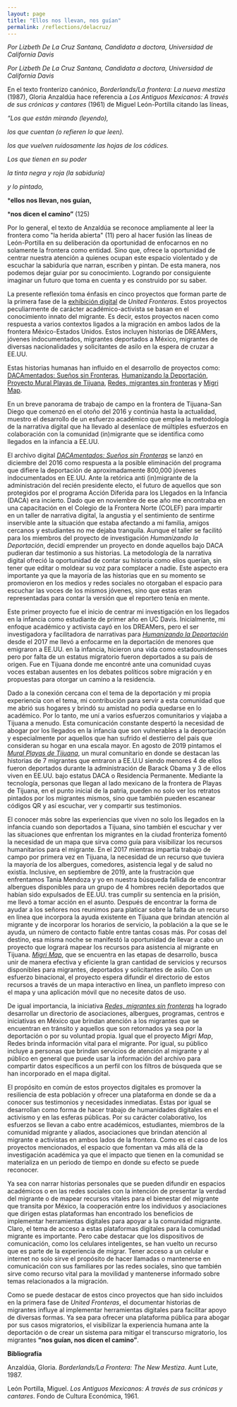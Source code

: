 ```yaml
---
layout: page
title: "Ellos nos llevan, nos guían"
permalink: /reflections/delacruz/
---
```


*Por Lizbeth De La Cruz Santana, Candidata a doctora, Universidad de California Davis*


*Por Lizbeth De La Cruz Santana, Candidata a doctora, Universidad de California Davis*


En el texto fronterizo canónico, *Borderlands/La frontera: La nueva mestiza* (1987), Gloria Anzaldúa hace referencia a *Los Antiguos Mexicanos: A través de sus crónicas y cantares* (1961) de Miguel León-Portilla citando las líneas,
 
*“Los que están mirando (leyendo),*

*los que cuentan (o refieren lo que leen).*

*los que vuelven ruidosamente las hojas de los códices.*

*Los que tienen en su poder*

*la tinta negra y roja (la sabiduría)*

*y lo pintado,*

***ellos nos llevan, nos guían,**

***nos dicen el camino”** (125)

Por lo general, el texto de Anzaldúa se reconoce ampliamente al leer la frontera como "la herida abierta" (11) pero al hacer fusión las líneas de León-Portilla en su deliberación da oportunidad de enfocarnos en no solamente la frontera como entidad. Sino que, ofrece la oportunidad de centrar nuestra atención a quienes ocupan este espacio violentado y de escuchar la sabiduría que narran, escriben y pintan. De esta manera, nos podemos dejar guiar por su conocimiento. Logrando por consiguiente imaginar un futuro que toma en cuenta y es construido por su saber.  
 
La presente reflexión toma énfasis en cinco proyectos que forman parte de la primera fase de la [exhibición digital](https://unitedfronteras.github.io/ufexhibicion_mexeua/) de *United Fronteras*. Estos proyectos peculiarmente de carácter académico-activista se basan en el conocimiento innato del migrante. Es decir, estos proyectos nacen como respuesta a varios contextos ligados a la migración en ambos lados de la frontera México-Estados Unidos. Estos incluyen historias de DREAMers, jóvenes indocumentados, migrantes deportados a México, migrantes de diversas nacionalidades y solicitantes de asilo en la espera de cruzar a EE.UU. 
 
Estas historias humanas han influido en el desarrollo de proyectos como: [DACAmentados: Sueños sin Fronteras](https://unitedfronteras.github.io/ufexhibicion_mexeua/united/obj030/), [Humanizando la Deportación](https://unitedfronteras.github.io/ufexhibicion_mexeua/united/obj059/), [Proyecto Mural Playas de Tijuana](https://unitedfronteras.github.io/ufexhibicion_mexeua/united/obj089/), [Redes, migrantes sin fronteras](https://unitedfronteras.github.io/ufexhibicion_mexeua/united/obj095/) y [Migri Map](https://unitedfronteras.github.io/ufexhibicion_mexeua/united/obj078/).  
 
En un breve panorama de trabajo de campo en la frontera de Tijuana-San Diego que comenzó en el otoño del 2016 y continúa hasta la actualidad, muestro el desarrollo de un esfuerzo académico que emplea la metodología de la narrativa digital que ha llevado al desenlace de múltiples esfuerzos en colaboración con la comunidad (in)migrante que se identifica como llegados en la infancia a EE.UU. 
 
El archivo digital [*DACAmentados: Sueños sin Fronteras*](https://lizbethdelacruzsantana.com/dacamented-archive) se lanzó en diciembre del 2016 como respuesta a la posible eliminación del programa que difiere la deportación de aproximadamente 800,000 jóvenes indocumentados en EE.UU. Ante la retórica anti (in)migrante de la administración del recién presidente electo, el futuro de aquellos que son protegidos por el programa Acción Diferida para los Llegados en la Infancia (DACA) era incierto. Dado que en noviembre de ese año me encontraba en una capacitación en el Colegio de la Frontera Norte (COLEF) para impartir en un taller de narrativa digital, la angustia y el sentimiento de sentirme inservible ante la situación que estaba afectando a mi familia, amigos cercanos y estudiantes no me dejaba tranquila. Aunque el taller se facilitó para los miembros del proyecto de investigación *Humanizando la Deportación*, decidí emprender un proyecto en donde aquellos bajo DACA pudieran dar testimonio a sus historias. La metodología de la narrativa digital ofreció la oportunidad de contar su historia como ellos querían, sin tener que editar o moldear su voz para complacer a nadie. Este aspecto era importante ya que la mayoría de las historias que en su momento se promovieron en los medios y redes sociales no otorgaban el espacio para escuchar las voces de los mismos jóvenes, sino que estas eran representadas para contar la versión que el reportero tenía en mente. 
 
Este primer proyecto fue el inicio de centrar mi investigación en los llegados en la infancia como estudiante de primer año en UC Davis. Inicialmente, mi enfoque académico y activista cayó en los DREAMers, pero el ser investigadora y facilitadora de narrativas para [*Humanizando la Deportación*](http://humanizandoladeportacion.ucdavis.edu/es/) desde el 2017 me llevó a enfocarme en la deportación de menores que emigraron a EE.UU. en la infancia, hicieron una vida como estadounidenses pero por falta de un estatus migratorio fueron deportados a su país de origen. Fue en Tijuana donde me encontré ante una comunidad cuyas voces estaban ausentes en los debates políticos sobre migración y en propuestas para otorgar un camino a la residencia. 
 
Dado a la conexión cercana con el tema de la deportación y mi propia experiencia con el tema, mi contribución para servir a esta comunidad que me abrió sus hogares y brindó su amistad no podía quedarse en lo académico. Por lo tanto, me uní a varios esfuerzos comunitarios y viajaba a Tijuana a menudo. Esta comunicación constante despertó la necesidad de abogar por los llegados en la infancia que son vulnerables a la deportación y especialmente por aquellos que han sufrido el destierro del país que consideran su hogar en una escala mayor. En agosto de 2019 pintamos el [*Mural Playas de Tijuana*](https://lizbethdelacruzsantana.com/mural-project), un mural comunitario en donde se destacan las historias de 7 migrantes que entraron a EE.U.U siendo menores 4 de ellos fueron deportados durante la administración de Barack Obama y 3 de ellos viven en EE.UU. bajo estatus DACA o Residencia Permanente. Mediante la tecnología, personas que llegan al lado mexicano de la frontera de Playas de Tijuana, en el punto inicial de la patria, pueden no solo ver los retratos pintados por los migrantes mismos, sino que también pueden escanear códigos QR y así escuchar, ver y compartir sus testimonios.
 
El conocer más sobre las experiencias que viven no solo los llegados en la infancia cuando son deportados a Tijuana, sino también el escuchar y ver las situaciones que enfrentan los migrantes en la ciudad fronteriza fomentó la necesidad de un mapa que sirva como guía para visibilizar los recursos humanitarios para el migrante. En el 2017 mientras impartía trabajo de campo por primera vez en Tijuana, la necesidad de un recurso que tuviera la mayoría de los albergues, comedores, asistencia legal y de salud no existía. Inclusive, en septiembre de 2019, ante la frustración que enfrentamos Tania Mendoza y yo en nuestra búsqueda fallida de encontrar albergues disponibles para un grupo de 4 hombres recién deportados que habían sido expulsados de EE.UU. tras cumplir su sentencia en la prisión, me llevó a tomar acción en el asunto. Después de encontrar la forma de ayudar a los señores nos reunimos para platicar sobre la falta de un recurso en línea que incorpora la ayuda existente en Tijuana que brindan atención al migrante y de incorporar los horarios de servicio, la población a la que se le ayuda, un número de contacto fiable entre tantas cosas más. Por cosas del destino, esa misma noche se manifestó la oportunidad de llevar a cabo un proyecto que logrará mapear los recursos para asistencia al migrante en Tijuana. [*Migri Map*](https://migrimap.sitey.me/), que se encuentra en las etapas de desarrollo, busca unir de manera efectiva y eficiente la gran cantidad de servicios y recursos disponibles para migrantes, deportados y solicitantes de asilo. Con un esfuerzo binacional, el proyecto espera difundir el directorio de estos recursos a través de un mapa interactivo en línea, un panfleto impreso con el mapa y una aplicación móvil que no necesite datos de uso. 
 
De igual importancia, la iniciativa [*Redes, migrantes sin fronteras*](https://redes.dh.tamu.edu/) ha logrado desarrollar un directorio de asociaciones, albergues, programas, centros e iniciativas en México que brindan atención a los migrantes que se encuentran en tránsito y aquellos que son retornados ya sea por la deportación o por su voluntad propia. Igual que el proyecto *Migri Map*, Redes brinda información vital para el migrante. Por igual, su público incluye a personas que brindan servicios de atención al migrante y al público en general que puede usar la información del archivo para compartir datos específicos a un perfil con los filtros de búsqueda que se han incorporado en el mapa digital. 
 
El propósito en común de estos proyectos digitales es promover la resiliencia de esta población y ofrecer una plataforma en donde se da a conocer sus testimonios y necesidades inmediatas. Estas por igual se desarrollan como forma de hacer trabajo de humanidades digitales en el activismo y en las esferas públicas. Por su carácter colaborativo, los esfuerzos se llevan a cabo entre académicos, estudiantes, miembros de la comunidad migrante y aliados, asociaciones que brindan atención al migrante e activistas en ambos lados de la frontera. Como es el caso de los proyectos mencionados, el espacio que fomentan va más allá de la investigación académica ya que el impacto que tienen en la comunidad se materializa en un periodo de tiempo en donde su efecto se puede reconocer. 
 
Ya sea con narrar historias personales que se pueden difundir en espacios académicos o en las redes sociales con la intención de presentar la verdad del migrante o de mapear recursos vitales para el bienestar del migrante que transita por México, la cooperación entre los individuos y asociaciones que dirigen estas plataformas han encontrado los beneficios de implementar herramientas digitales para apoyar a la comunidad migrante. Claro, el tema de acceso a estas plataformas digitales para la comunidad migrante es importante. Pero cabe destacar que los dispositivos de comunicación, como los celulares inteligentes, se han vuelto un recurso que es parte de la experiencia de migrar. Tener acceso a un celular e internet no solo sirve el propósito de hacer llamadas o mantenerse en comunicación con sus familiares por las redes sociales, sino que también sirve como recurso vital para la movilidad y mantenerse informado sobre temas relacionados a la migración. 
 
Como se puede destacar de estos cinco proyectos que han sido incluidos en la primera fase de *United Fronteras*, el documentar historias de migrantes influye al implementar herramientas digitales para facilitar apoyo de diversas formas. Ya sea para ofrecer una plataforma pública para abogar por sus casos migratorios, el visibilizar la experiencia humana ante la deportación o de crear un sistema para mitigar el transcurso migratorio, los migrantes **“nos guían, nos dicen el camino”**.  
 
 
**Bibliografía**
 
Anzaldúa, Gloria. *Borderlands/La Frontera: The New Mestiza*. Aunt Lute, 1987. 

León Portilla, Miguel. *Los Antiguos Mexicanos: A través de sus crónicas y cantares*. Fondo de Cultura Económica, 1961. 
